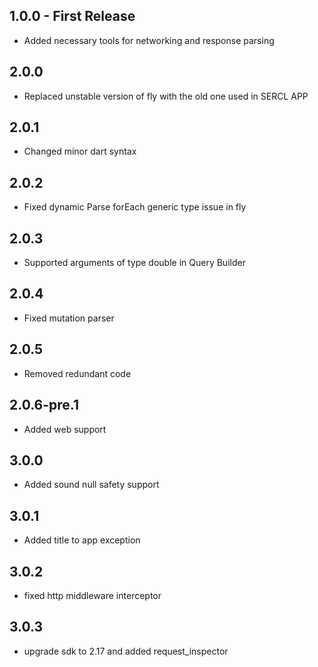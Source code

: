 ## 1.0.0 - First Release

* Added necessary tools for networking and response parsing

## 2.0.0

* Replaced unstable version of fly with the old one used in SERCL APP

## 2.0.1

* Changed minor dart syntax

## 2.0.2

* Fixed dynamic Parse forEach generic type issue in fly

## 2.0.3

* Supported arguments of type double in Query Builder

## 2.0.4

* Fixed mutation parser

## 2.0.5

* Removed redundant code

## 2.0.6-pre.1

* Added web support

## 3.0.0

* Added sound null safety support

## 3.0.1

* Added title to app exception

## 3.0.2

* fixed http middleware interceptor

## 3.0.3

* upgrade sdk to 2.17 and added request_inspector
